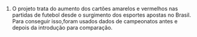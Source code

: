 1. O projeto trata do aumento dos cartões amarelos e vermelhos nas partidas de futebol desde o surgimento dos esportes 
apostas no Brasil. Para conseguir isso,foram usados dados de campeonatos antes e depois da introdução para comparação.

